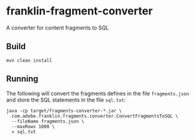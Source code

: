 # franklin-fragment-converter
A converter for content fragments to SQL

## Build

    mvn clean install


## Running

The following will convert the fragments defines in the file `fragments.json`
and store the SQL statements in the file `sql.txt`:

    java -cp target/fragments-converter-*.jar \
      com.adobe.franklin.fragments.converter.ConvertFragmentsToSQL \
      --fileName fragments.json \
      --maxRows 1000 \
      > sql.txt